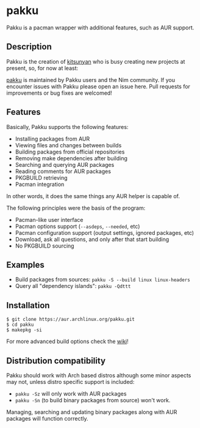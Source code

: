 # pakku

Pakku is a pacman wrapper with additional features, such as AUR support.

## Description

Pakku is the creation of [kitsunyan](https://github.com/kitsunyan) who is busy
creating new projects at present, so, for now at least:

[pakku](https://aur.archlinux.org/packages/pakku/) is maintained by Pakku users
and the Nim community. If you encounter issues with Pakku please open an issue
here. Pull requests for improvements or bug fixes are welcomed!

## Features

Basically, Pakku supports the following features:

- Installing packages from AUR
- Viewing files and changes between builds
- Building packages from official repositories
- Removing make dependencies after building
- Searching and querying AUR packages
- Reading comments for AUR packages
- PKGBUILD retrieving
- Pacman integration

In other words, it does the same things any AUR helper is capable of.

The following principles were the basis of the program:

- Pacman-like user interface
- Pacman options support (`--asdeps`, `--needed`, etc)
- Pacman configuration support (output settings, ignored packages, etc)
- Download, ask all questions, and only after that start building
- No PKGBUILD sourcing

## Examples

- Build packages from sources: `pakku -S --build linux linux-headers`
- Query all "dependency islands": `pakku -Qdttt`

## Installation

```shell
$ git clone https://aur.archlinux.org/pakku.git
$ cd pakku
$ makepkg -si
```

For more advanced build options check the
[wiki](https://github.com/zqqw/pakku/wiki/Building-and-modifying-pakku)!

## Distribution compatibility

Pakku should work with Arch based distros although some minor aspects may not,
unless distro specific support is included:

- `pakku -Sz` will only work with AUR packages
- `pakku -Sn` (to build binary packages from source) won't work.

Managing, searching and updating binary packages along with AUR packages will
function correctly.
